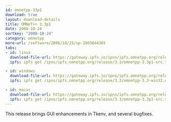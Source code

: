 ```yaml
---
id: omnetpp-33p1
download: true
layout: download-details
title: OMNeT++ 3.3p1
date: 2008-10-24
sortkey: "2008-10-24"
category: omnetpp
more-url: /software/2006/10/25/sp-1905844365
tabs:
- id: linux
  download-file-url: https://gateway.ipfs.io/ipns/ipfs.omnetpp.org/release/3.3/omnetpp-3.3p1-src.tgz
  ipfs: ipfs get /ipns/ipfs.omnetpp.org/release/3.3/omnetpp-3.3p1-src.tgz

- id: windows
  download-file-url: https://gateway.ipfs.io/ipns/ipfs.omnetpp.org/release/3.3/omnetpp-3.3-win32.exe
  ipfs: ipfs get /ipns/ipfs.omnetpp.org/release/3.3/omnetpp-3.3-win32.exe

- id: macos
  download-file-url: https://gateway.ipfs.io/ipns/ipfs.omnetpp.org/release/3.3/omnetpp-3.3p1-src.tgz
  ipfs: ipfs get /ipns/ipfs.omnetpp.org/release/3.3/omnetpp-3.3p1-src.tgz
---
```


This release brings GUI enhancements in Tkenv, and several bugfixes.
